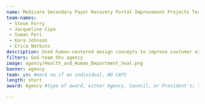 ```yaml
---
name: Medicare Secondary Payer Recovery Portal Improvement Projects Team
team-names: 
 - Steve Forry
 - Jacqueline Cipa
 - Suman Puri
 - Kara Johnson
 - Erica Watkins
description: Used human-centered design concepts to improve customer experience for the Medicare Secondary Payer Recovery Portal (MSPRP) and the Commercial Repayment Center Portal (CRCP). As a result, payments can be submitted electronically, providing for enhanced operational efficiency and external customer satisfaction.
filters: GoG-team hhs agency
image: agency/Health_and_Human_Department_Seal.png
banner: agency
team: yes #mark no if an individual, NO CAPS 
length: short
award: Agency #type of award, either Agency, Council, or President's; this is case sensitive so make sure to match the options listed exactly. This section generates the format of the card

---
```

